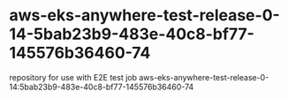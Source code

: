 # aws-eks-anywhere-test-release-0-14-5bab23b9-483e-40c8-bf77-145576b36460-74
repository for use with E2E test job aws-eks-anywhere-test-release-0-14:5bab23b9-483e-40c8-bf77-145576b36460-74
